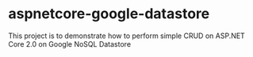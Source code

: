 # aspnetcore-google-datastore
This project is to demonstrate how to perform simple CRUD on ASP.NET Core 2.0 on Google NoSQL Datastore
